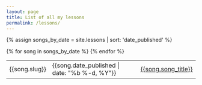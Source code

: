 ```yaml
---
layout: page
title: List of all my lessons
permalink: /lessons/
---
```



{% assign songs_by_date = site.lessons | sort: 'date_published' %}

<table class="lesson-table">
{% for song in songs_by_date %}
<tr>
  <td>{{song.slug}}</td>
  <td>{{song.date_published | date: "%b %-d, %Y"}}</td>
  <td><a href="{{ song.url | relative_url }}">{{song.song_title}}</a></td>
</tr>
{% endfor %}
</table>
